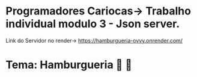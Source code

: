 # Programadores Cariocas-> Trabalho individual modulo 3 - Json server.
Link do Servidor no render-> https://hamburgueria-ovvy.onrender.com/
# Tema: Hamburgueria 🍔 🍟
